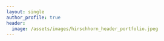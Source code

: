 ```yaml
---
layout: single
author_profile: true
header:
  image: /assets/images/hirschhorn_header_portfolio.jpeg
---
```

